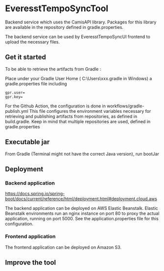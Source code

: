 # EveresstTempoSyncTool

Backend service which uses the CamisAPI library. Packages for this library are available in the repository defined in gradle.properties.

The backend service can be used by EveresstTempoSyncUI frontend to upload the necessary files.

## Get it started
To be able to retrieve the artifacts from Gradle :

Place under your Gradle User Home ( C:\Users\xxx\.gradle in Windows)
a gradle.properties file including 

    gpr.user=
    gpr.key=

For the Github Action, the configuration is done in workflows/gradle-publish.yml
This file configures the environment variables necessary for retrieving and publishing artifacts from repositories, as defined in build.gradle.
Keep in mind that multiple repositories are used, defined in gradle.properties

## Executable jar
From Gradle (Terminal might not have the correct Java version), run bootJar

## Deployment

### Backend application
https://docs.spring.io/spring-boot/docs/current/reference/html/deployment.html#deployment.cloud.aws

The backend application can be deployed on AWS Elastic Beanstalk.
Elastic Beanstalk environments run an nginx instance on port 80 to proxy the actual application, running on port 5000.
See the application.properties file for this configuration.

### Frontend application
The frontend application can be deployed on Amazon S3.

## Improve the tool
	


